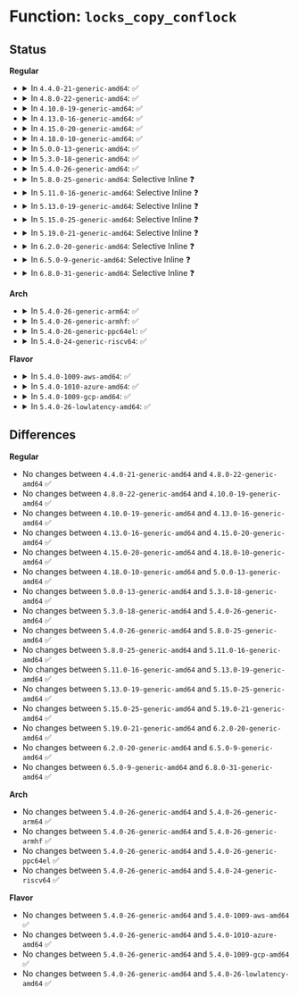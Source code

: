 # Function: <code>locks_copy_conflock</code>

## Status
<b>Regular</b>
<ul>
<li>
<details>
<summary>In <code>4.4.0-21-generic-amd64</code>: ✅</summary>

```c
void locks_copy_conflock(struct file_lock * new, struct file_lock * fl)
```

```json
{
  "name": "locks_copy_conflock",
  "collision_type": "Unique Global",
  "inline_type": "No",
  "funcs": [
    {
      "addr": 18446744071581331184,
      "name": "locks_copy_conflock",
      "external": true,
      "loc": "fs/locks.c:321",
      "file": "fs/locks.c",
      "inline": "seen, unknown",
      "caller_inline": [],
      "caller_func": [
        "fs/locks.c:locks_copy_lock",
        "fs/locks.c:posix_test_lock",
        "fs/locks.c:__posix_lock_file"
      ]
    }
  ],
  "symbols": [
    {
      "addr": 18446744071581331184,
      "name": "locks_copy_conflock",
      "section": ".text",
      "bind": "STB_GLOBAL",
      "size": 121
    }
  ]
}
```
</details>
</li>
<li>
<details>
<summary>In <code>4.8.0-22-generic-amd64</code>: ✅</summary>

```c
void locks_copy_conflock(struct file_lock * new, struct file_lock * fl)
```

```json
{
  "name": "locks_copy_conflock",
  "collision_type": "Unique Global",
  "inline_type": "No",
  "funcs": [
    {
      "addr": 18446744071581509952,
      "name": "locks_copy_conflock",
      "external": true,
      "loc": "fs/locks.c:348",
      "file": "fs/locks.c",
      "inline": "seen, unknown",
      "caller_inline": [],
      "caller_func": [
        "fs/locks.c:posix_lock_inode",
        "fs/locks.c:posix_test_lock",
        "fs/locks.c:locks_copy_lock"
      ]
    }
  ],
  "symbols": [
    {
      "addr": 18446744071581509952,
      "name": "locks_copy_conflock",
      "section": ".text",
      "bind": "STB_GLOBAL",
      "size": 121
    }
  ]
}
```
</details>
</li>
<li>
<details>
<summary>In <code>4.10.0-19-generic-amd64</code>: ✅</summary>

```c
void locks_copy_conflock(struct file_lock * new, struct file_lock * fl)
```

```json
{
  "name": "locks_copy_conflock",
  "collision_type": "Unique Global",
  "inline_type": "No",
  "funcs": [
    {
      "addr": 18446744071581595168,
      "name": "locks_copy_conflock",
      "external": true,
      "loc": "fs/locks.c:358",
      "file": "fs/locks.c",
      "inline": "seen, unknown",
      "caller_inline": [],
      "caller_func": [
        "fs/locks.c:posix_lock_inode",
        "fs/locks.c:posix_test_lock",
        "fs/locks.c:locks_copy_lock"
      ]
    }
  ],
  "symbols": [
    {
      "addr": 18446744071581595168,
      "name": "locks_copy_conflock",
      "section": ".text",
      "bind": "STB_GLOBAL",
      "size": 121
    }
  ]
}
```
</details>
</li>
<li>
<details>
<summary>In <code>4.13.0-16-generic-amd64</code>: ✅</summary>

```c
void locks_copy_conflock(struct file_lock * new, struct file_lock * fl)
```

```json
{
  "name": "locks_copy_conflock",
  "collision_type": "Unique Global",
  "inline_type": "No",
  "funcs": [
    {
      "addr": 18446744071581656208,
      "name": "locks_copy_conflock",
      "external": true,
      "loc": "fs/locks.c:358",
      "file": "fs/locks.c",
      "inline": "seen, unknown",
      "caller_inline": [],
      "caller_func": [
        "fs/locks.c:posix_lock_inode",
        "fs/locks.c:posix_test_lock",
        "fs/locks.c:locks_copy_lock"
      ]
    }
  ],
  "symbols": [
    {
      "addr": 18446744071581656208,
      "name": "locks_copy_conflock",
      "section": ".text",
      "bind": "STB_GLOBAL",
      "size": 122
    }
  ]
}
```
</details>
</li>
<li>
<details>
<summary>In <code>4.15.0-20-generic-amd64</code>: ✅</summary>

```c
void locks_copy_conflock(struct file_lock * new, struct file_lock * fl)
```

```json
{
  "name": "locks_copy_conflock",
  "collision_type": "Unique Global",
  "inline_type": "No",
  "funcs": [
    {
      "addr": 18446744071581802208,
      "name": "locks_copy_conflock",
      "external": true,
      "loc": "fs/locks.c:375",
      "file": "fs/locks.c",
      "inline": "seen, unknown",
      "caller_inline": [],
      "caller_func": [
        "fs/locks.c:posix_lock_inode",
        "fs/locks.c:posix_test_lock",
        "fs/locks.c:locks_copy_lock"
      ]
    }
  ],
  "symbols": [
    {
      "addr": 18446744071581802208,
      "name": "locks_copy_conflock",
      "section": ".text",
      "bind": "STB_GLOBAL",
      "size": 119
    }
  ]
}
```
</details>
</li>
<li>
<details>
<summary>In <code>4.18.0-10-generic-amd64</code>: ✅</summary>

```c
void locks_copy_conflock(struct file_lock * new, struct file_lock * fl)
```

```json
{
  "name": "locks_copy_conflock",
  "collision_type": "Unique Global",
  "inline_type": "No",
  "funcs": [
    {
      "addr": 18446744071581977088,
      "name": "locks_copy_conflock",
      "external": true,
      "loc": "fs/locks.c:375",
      "file": "fs/locks.c",
      "inline": "seen, unknown",
      "caller_inline": [],
      "caller_func": [
        "fs/locks.c:posix_lock_inode",
        "fs/locks.c:posix_test_lock",
        "fs/locks.c:locks_copy_lock"
      ]
    }
  ],
  "symbols": [
    {
      "addr": 18446744071581977088,
      "name": "locks_copy_conflock",
      "section": ".text",
      "bind": "STB_GLOBAL",
      "size": 118
    }
  ]
}
```
</details>
</li>
<li>
<details>
<summary>In <code>5.0.0-13-generic-amd64</code>: ✅</summary>

```c
void locks_copy_conflock(struct file_lock * new, struct file_lock * fl)
```

```json
{
  "name": "locks_copy_conflock",
  "collision_type": "Unique Global",
  "inline_type": "No",
  "funcs": [
    {
      "addr": 18446744071582065264,
      "name": "locks_copy_conflock",
      "external": true,
      "loc": "fs/locks.c:407",
      "file": "fs/locks.c",
      "inline": "seen, unknown",
      "caller_inline": [],
      "caller_func": [
        "fs/locks.c:posix_lock_inode",
        "fs/locks.c:posix_test_lock",
        "fs/locks.c:locks_copy_lock"
      ]
    }
  ],
  "symbols": [
    {
      "addr": 18446744071582065264,
      "name": "locks_copy_conflock",
      "section": ".text",
      "bind": "STB_GLOBAL",
      "size": 130
    }
  ]
}
```
</details>
</li>
<li>
<details>
<summary>In <code>5.3.0-18-generic-amd64</code>: ✅</summary>

```c
void locks_copy_conflock(struct file_lock * new, struct file_lock * fl)
```

```json
{
  "name": "locks_copy_conflock",
  "collision_type": "Unique Global",
  "inline_type": "No",
  "funcs": [
    {
      "addr": 18446744071582226240,
      "name": "locks_copy_conflock",
      "external": true,
      "loc": "fs/locks.c:408",
      "file": "fs/locks.c",
      "inline": "seen, unknown",
      "caller_inline": [],
      "caller_func": [
        "fs/locks.c:posix_lock_inode",
        "fs/locks.c:posix_test_lock",
        "fs/locks.c:locks_copy_lock"
      ]
    }
  ],
  "symbols": [
    {
      "addr": 18446744071582226240,
      "name": "locks_copy_conflock",
      "section": ".text",
      "bind": "STB_GLOBAL",
      "size": 129
    }
  ]
}
```
</details>
</li>
<li>
<details>
<summary>In <code>5.4.0-26-generic-amd64</code>: ✅</summary>

```c
void locks_copy_conflock(struct file_lock * new, struct file_lock * fl)
```

```json
{
  "name": "locks_copy_conflock",
  "collision_type": "Unique Global",
  "inline_type": "No",
  "funcs": [
    {
      "addr": 18446744071582325904,
      "name": "locks_copy_conflock",
      "external": true,
      "loc": "fs/locks.c:409",
      "file": "fs/locks.c",
      "inline": "seen, unknown",
      "caller_inline": [],
      "caller_func": [
        "fs/locks.c:posix_lock_inode",
        "fs/locks.c:posix_test_lock",
        "fs/locks.c:locks_copy_lock"
      ]
    }
  ],
  "symbols": [
    {
      "addr": 18446744071582325904,
      "name": "locks_copy_conflock",
      "section": ".text",
      "bind": "STB_GLOBAL",
      "size": 129
    }
  ]
}
```
</details>
</li>
<li>
<details>
<summary>In <code>5.8.0-25-generic-amd64</code>: Selective Inline ❓</summary>

```c
void locks_copy_conflock(struct file_lock * new, struct file_lock * fl)
```

```json
{
  "name": "locks_copy_conflock",
  "collision_type": "Unique Global",
  "inline_type": "Selective",
  "funcs": [
    {
      "addr": 18446744071582623217,
      "name": "locks_copy_conflock",
      "external": true,
      "loc": "fs/locks.c:409",
      "file": "fs/locks.c",
      "inline": "not declared, inlined",
      "caller_inline": [
        "fs/locks.c:locks_copy_lock"
      ],
      "caller_func": [
        "fs/locks.c:posix_lock_inode",
        "fs/locks.c:posix_test_lock"
      ]
    }
  ],
  "symbols": [
    {
      "addr": 18446744071582615296,
      "name": "locks_copy_conflock",
      "section": ".text",
      "bind": "STB_GLOBAL",
      "size": 129
    }
  ]
}
```
</details>
</li>
<li>
<details>
<summary>In <code>5.11.0-16-generic-amd64</code>: Selective Inline ❓</summary>

```c
void locks_copy_conflock(struct file_lock * new, struct file_lock * fl)
```

```json
{
  "name": "locks_copy_conflock",
  "collision_type": "Unique Global",
  "inline_type": "Selective",
  "funcs": [
    {
      "addr": 18446744071582695601,
      "name": "locks_copy_conflock",
      "external": true,
      "loc": "fs/locks.c:409",
      "file": "fs/locks.c",
      "inline": "not declared, inlined",
      "caller_inline": [
        "fs/locks.c:locks_copy_lock"
      ],
      "caller_func": [
        "fs/locks.c:posix_lock_inode",
        "fs/locks.c:posix_test_lock"
      ]
    }
  ],
  "symbols": [
    {
      "addr": 18446744071582687712,
      "name": "locks_copy_conflock",
      "section": ".text",
      "bind": "STB_GLOBAL",
      "size": 129
    }
  ]
}
```
</details>
</li>
<li>
<details>
<summary>In <code>5.13.0-19-generic-amd64</code>: Selective Inline ❓</summary>

```c
void locks_copy_conflock(struct file_lock * new, struct file_lock * fl)
```

```json
{
  "name": "locks_copy_conflock",
  "collision_type": "Unique Global",
  "inline_type": "Selective",
  "funcs": [
    {
      "addr": 18446744071582725697,
      "name": "locks_copy_conflock",
      "external": true,
      "loc": "fs/locks.c:409",
      "file": "fs/locks.c",
      "inline": "not declared, inlined",
      "caller_inline": [
        "fs/locks.c:locks_copy_lock"
      ],
      "caller_func": [
        "fs/locks.c:posix_lock_inode",
        "fs/locks.c:posix_test_lock"
      ]
    }
  ],
  "symbols": [
    {
      "addr": 18446744071582717600,
      "name": "locks_copy_conflock",
      "section": ".text",
      "bind": "STB_GLOBAL",
      "size": 129
    }
  ]
}
```
</details>
</li>
<li>
<details>
<summary>In <code>5.15.0-25-generic-amd64</code>: Selective Inline ❓</summary>

```c
void locks_copy_conflock(struct file_lock * new, struct file_lock * fl)
```

```json
{
  "name": "locks_copy_conflock",
  "collision_type": "Unique Global",
  "inline_type": "Selective",
  "funcs": [
    {
      "addr": 18446744071583052577,
      "name": "locks_copy_conflock",
      "external": true,
      "loc": "fs/locks.c:409",
      "file": "fs/locks.c",
      "inline": "not declared, inlined",
      "caller_inline": [
        "fs/locks.c:locks_copy_lock"
      ],
      "caller_func": [
        "fs/locks.c:posix_lock_inode",
        "fs/locks.c:posix_test_lock"
      ]
    }
  ],
  "symbols": [
    {
      "addr": 18446744071583044496,
      "name": "locks_copy_conflock",
      "section": ".text",
      "bind": "STB_GLOBAL",
      "size": 129
    }
  ]
}
```
</details>
</li>
<li>
<details>
<summary>In <code>5.19.0-21-generic-amd64</code>: Selective Inline ❓</summary>

```c
void locks_copy_conflock(struct file_lock * new, struct file_lock * fl)
```

```json
{
  "name": "locks_copy_conflock",
  "collision_type": "Unique Global",
  "inline_type": "Selective",
  "funcs": [
    {
      "addr": 18446744071583530400,
      "name": "locks_copy_conflock",
      "external": true,
      "loc": "fs/locks.c:361",
      "file": "fs/locks.c",
      "inline": "not declared, inlined",
      "caller_inline": [
        "fs/locks.c:locks_copy_lock"
      ],
      "caller_func": [
        "fs/locks.c:posix_lock_inode",
        "fs/locks.c:posix_test_lock"
      ]
    }
  ],
  "symbols": [
    {
      "addr": 18446744071583520208,
      "name": "locks_copy_conflock",
      "section": ".text",
      "bind": "STB_GLOBAL",
      "size": 150
    }
  ]
}
```
</details>
</li>
<li>
<details>
<summary>In <code>6.2.0-20-generic-amd64</code>: Selective Inline ❓</summary>

```c
void locks_copy_conflock(struct file_lock * new, struct file_lock * fl)
```

```json
{
  "name": "locks_copy_conflock",
  "collision_type": "Unique Global",
  "inline_type": "Selective",
  "funcs": [
    {
      "addr": 18446744071584130672,
      "name": "locks_copy_conflock",
      "external": true,
      "loc": "fs/locks.c:361",
      "file": "fs/locks.c",
      "inline": "not declared, inlined",
      "caller_inline": [
        "fs/locks.c:locks_copy_lock"
      ],
      "caller_func": [
        "fs/locks.c:posix_lock_inode",
        "fs/locks.c:posix_test_lock"
      ]
    }
  ],
  "symbols": [
    {
      "addr": 18446744071584119440,
      "name": "locks_copy_conflock",
      "section": ".text",
      "bind": "STB_GLOBAL",
      "size": 150
    }
  ]
}
```
</details>
</li>
<li>
<details>
<summary>In <code>6.5.0-9-generic-amd64</code>: Selective Inline ❓</summary>

```c
void locks_copy_conflock(struct file_lock * new, struct file_lock * fl)
```

```json
{
  "name": "locks_copy_conflock",
  "collision_type": "Unique Global",
  "inline_type": "Selective",
  "funcs": [
    {
      "addr": 18446744071584357872,
      "name": "locks_copy_conflock",
      "external": true,
      "loc": "fs/locks.c:362",
      "file": "fs/locks.c",
      "inline": "not declared, inlined",
      "caller_inline": [
        "fs/locks.c:locks_copy_lock"
      ],
      "caller_func": [
        "fs/locks.c:posix_lock_inode",
        "fs/locks.c:posix_test_lock"
      ]
    }
  ],
  "symbols": [
    {
      "addr": 18446744071584346368,
      "name": "locks_copy_conflock",
      "section": ".text",
      "bind": "STB_GLOBAL",
      "size": 150
    }
  ]
}
```
</details>
</li>
<li>
<details>
<summary>In <code>6.8.0-31-generic-amd64</code>: Selective Inline ❓</summary>

```c
void locks_copy_conflock(struct file_lock * new, struct file_lock * fl)
```

```json
{
  "name": "locks_copy_conflock",
  "collision_type": "Unique Global",
  "inline_type": "Selective",
  "funcs": [
    {
      "addr": 18446744071584576288,
      "name": "locks_copy_conflock",
      "external": true,
      "loc": "fs/locks.c:361",
      "file": "fs/locks.c",
      "inline": "not declared, inlined",
      "caller_inline": [
        "fs/locks.c:locks_copy_lock"
      ],
      "caller_func": [
        "fs/locks.c:posix_lock_inode",
        "fs/locks.c:posix_test_lock"
      ]
    }
  ],
  "symbols": [
    {
      "addr": 18446744071584564704,
      "name": "locks_copy_conflock",
      "section": ".text",
      "bind": "STB_GLOBAL",
      "size": 150
    }
  ]
}
```
</details>
</li>
</ul>
<b>Arch</b>
<ul>
<li>
<details>
<summary>In <code>5.4.0-26-generic-arm64</code>: ✅</summary>

```c
void locks_copy_conflock(struct file_lock * new, struct file_lock * fl)
```

```json
{
  "name": "locks_copy_conflock",
  "collision_type": "Unique Global",
  "inline_type": "No",
  "funcs": [
    {
      "addr": 18446603336493907288,
      "name": "locks_copy_conflock",
      "external": true,
      "loc": "fs/locks.c:409",
      "file": "fs/locks.c",
      "inline": "seen, unknown",
      "caller_inline": [],
      "caller_func": [
        "fs/locks.c:posix_lock_inode",
        "fs/locks.c:posix_test_lock",
        "fs/locks.c:locks_copy_lock"
      ]
    }
  ],
  "symbols": [
    {
      "addr": 18446603336493907288,
      "name": "locks_copy_conflock",
      "section": ".text",
      "bind": "STB_GLOBAL",
      "size": 124
    }
  ]
}
```
</details>
</li>
<li>
<details>
<summary>In <code>5.4.0-26-generic-armhf</code>: ✅</summary>

```c
void locks_copy_conflock(struct file_lock * new, struct file_lock * fl)
```

```json
{
  "name": "locks_copy_conflock",
  "collision_type": "Unique Global",
  "inline_type": "No",
  "funcs": [
    {
      "addr": 3227385792,
      "name": "locks_copy_conflock",
      "external": true,
      "loc": "fs/locks.c:409",
      "file": "fs/locks.c",
      "inline": "seen, unknown",
      "caller_inline": [],
      "caller_func": [
        "fs/locks.c:posix_lock_inode",
        "fs/locks.c:posix_test_lock",
        "fs/locks.c:locks_copy_lock"
      ]
    }
  ],
  "symbols": [
    {
      "addr": 3227385792,
      "name": "locks_copy_conflock",
      "section": ".text",
      "bind": "STB_GLOBAL",
      "size": 124
    }
  ]
}
```
</details>
</li>
<li>
<details>
<summary>In <code>5.4.0-26-generic-ppc64el</code>: ✅</summary>

```c
void locks_copy_conflock(struct file_lock * new, struct file_lock * fl)
```

```json
{
  "name": "locks_copy_conflock",
  "collision_type": "Unique Global",
  "inline_type": "No",
  "funcs": [
    {
      "addr": 13835058055287545776,
      "name": "locks_copy_conflock",
      "external": true,
      "loc": "fs/locks.c:409",
      "file": "fs/locks.c",
      "inline": "seen, unknown",
      "caller_inline": [],
      "caller_func": [
        "fs/locks.c:posix_lock_inode",
        "fs/locks.c:posix_test_lock",
        "fs/locks.c:locks_copy_lock"
      ]
    }
  ],
  "symbols": [
    {
      "addr": 13835058055287545776,
      "name": "locks_copy_conflock",
      "section": ".text",
      "bind": "STB_GLOBAL",
      "size": 156
    }
  ]
}
```
</details>
</li>
<li>
<details>
<summary>In <code>5.4.0-24-generic-riscv64</code>: ✅</summary>

```c
void locks_copy_conflock(struct file_lock * new, struct file_lock * fl)
```

```json
{
  "name": "locks_copy_conflock",
  "collision_type": "Unique Global",
  "inline_type": "No",
  "funcs": [
    {
      "addr": 18446743936273462992,
      "name": "locks_copy_conflock",
      "external": true,
      "loc": "fs/locks.c:409",
      "file": "fs/locks.c",
      "inline": "seen, unknown",
      "caller_inline": [],
      "caller_func": [
        "fs/locks.c:posix_lock_inode",
        "fs/locks.c:posix_test_lock",
        "fs/locks.c:locks_copy_lock"
      ]
    }
  ],
  "symbols": [
    {
      "addr": 18446743936273462992,
      "name": "locks_copy_conflock",
      "section": ".text",
      "bind": "STB_GLOBAL",
      "size": 106
    }
  ]
}
```
</details>
</li>
</ul>
<b>Flavor</b>
<ul>
<li>
<details>
<summary>In <code>5.4.0-1009-aws-amd64</code>: ✅</summary>

```c
void locks_copy_conflock(struct file_lock * new, struct file_lock * fl)
```

```json
{
  "name": "locks_copy_conflock",
  "collision_type": "Unique Global",
  "inline_type": "No",
  "funcs": [
    {
      "addr": 18446744071582294640,
      "name": "locks_copy_conflock",
      "external": true,
      "loc": "fs/locks.c:409",
      "file": "fs/locks.c",
      "inline": "seen, unknown",
      "caller_inline": [],
      "caller_func": [
        "fs/locks.c:posix_lock_inode",
        "fs/locks.c:posix_test_lock",
        "fs/locks.c:locks_copy_lock"
      ]
    }
  ],
  "symbols": [
    {
      "addr": 18446744071582294640,
      "name": "locks_copy_conflock",
      "section": ".text",
      "bind": "STB_GLOBAL",
      "size": 129
    }
  ]
}
```
</details>
</li>
<li>
<details>
<summary>In <code>5.4.0-1010-azure-amd64</code>: ✅</summary>

```c
void locks_copy_conflock(struct file_lock * new, struct file_lock * fl)
```

```json
{
  "name": "locks_copy_conflock",
  "collision_type": "Unique Global",
  "inline_type": "No",
  "funcs": [
    {
      "addr": 18446744071582232400,
      "name": "locks_copy_conflock",
      "external": true,
      "loc": "fs/locks.c:409",
      "file": "fs/locks.c",
      "inline": "seen, unknown",
      "caller_inline": [],
      "caller_func": [
        "fs/locks.c:posix_lock_inode",
        "fs/locks.c:posix_test_lock",
        "fs/locks.c:locks_copy_lock"
      ]
    }
  ],
  "symbols": [
    {
      "addr": 18446744071582232400,
      "name": "locks_copy_conflock",
      "section": ".text",
      "bind": "STB_GLOBAL",
      "size": 129
    }
  ]
}
```
</details>
</li>
<li>
<details>
<summary>In <code>5.4.0-1009-gcp-amd64</code>: ✅</summary>

```c
void locks_copy_conflock(struct file_lock * new, struct file_lock * fl)
```

```json
{
  "name": "locks_copy_conflock",
  "collision_type": "Unique Global",
  "inline_type": "No",
  "funcs": [
    {
      "addr": 18446744071582285120,
      "name": "locks_copy_conflock",
      "external": true,
      "loc": "fs/locks.c:409",
      "file": "fs/locks.c",
      "inline": "seen, unknown",
      "caller_inline": [],
      "caller_func": [
        "fs/locks.c:posix_lock_inode",
        "fs/locks.c:posix_test_lock",
        "fs/locks.c:locks_copy_lock"
      ]
    }
  ],
  "symbols": [
    {
      "addr": 18446744071582285120,
      "name": "locks_copy_conflock",
      "section": ".text",
      "bind": "STB_GLOBAL",
      "size": 129
    }
  ]
}
```
</details>
</li>
<li>
<details>
<summary>In <code>5.4.0-26-lowlatency-amd64</code>: ✅</summary>

```c
void locks_copy_conflock(struct file_lock * new, struct file_lock * fl)
```

```json
{
  "name": "locks_copy_conflock",
  "collision_type": "Unique Global",
  "inline_type": "No",
  "funcs": [
    {
      "addr": 18446744071582363712,
      "name": "locks_copy_conflock",
      "external": true,
      "loc": "fs/locks.c:409",
      "file": "fs/locks.c",
      "inline": "seen, unknown",
      "caller_inline": [],
      "caller_func": [
        "fs/locks.c:posix_lock_inode",
        "fs/locks.c:posix_test_lock",
        "fs/locks.c:locks_copy_lock"
      ]
    }
  ],
  "symbols": [
    {
      "addr": 18446744071582363712,
      "name": "locks_copy_conflock",
      "section": ".text",
      "bind": "STB_GLOBAL",
      "size": 129
    }
  ]
}
```
</details>
</li>
</ul>

## Differences
<b>Regular</b>
<ul>
<li>
No changes between <code>4.4.0-21-generic-amd64</code> and <code>4.8.0-22-generic-amd64</code> ✅
</li>
<li>
No changes between <code>4.8.0-22-generic-amd64</code> and <code>4.10.0-19-generic-amd64</code> ✅
</li>
<li>
No changes between <code>4.10.0-19-generic-amd64</code> and <code>4.13.0-16-generic-amd64</code> ✅
</li>
<li>
No changes between <code>4.13.0-16-generic-amd64</code> and <code>4.15.0-20-generic-amd64</code> ✅
</li>
<li>
No changes between <code>4.15.0-20-generic-amd64</code> and <code>4.18.0-10-generic-amd64</code> ✅
</li>
<li>
No changes between <code>4.18.0-10-generic-amd64</code> and <code>5.0.0-13-generic-amd64</code> ✅
</li>
<li>
No changes between <code>5.0.0-13-generic-amd64</code> and <code>5.3.0-18-generic-amd64</code> ✅
</li>
<li>
No changes between <code>5.3.0-18-generic-amd64</code> and <code>5.4.0-26-generic-amd64</code> ✅
</li>
<li>
No changes between <code>5.4.0-26-generic-amd64</code> and <code>5.8.0-25-generic-amd64</code> ✅
</li>
<li>
No changes between <code>5.8.0-25-generic-amd64</code> and <code>5.11.0-16-generic-amd64</code> ✅
</li>
<li>
No changes between <code>5.11.0-16-generic-amd64</code> and <code>5.13.0-19-generic-amd64</code> ✅
</li>
<li>
No changes between <code>5.13.0-19-generic-amd64</code> and <code>5.15.0-25-generic-amd64</code> ✅
</li>
<li>
No changes between <code>5.15.0-25-generic-amd64</code> and <code>5.19.0-21-generic-amd64</code> ✅
</li>
<li>
No changes between <code>5.19.0-21-generic-amd64</code> and <code>6.2.0-20-generic-amd64</code> ✅
</li>
<li>
No changes between <code>6.2.0-20-generic-amd64</code> and <code>6.5.0-9-generic-amd64</code> ✅
</li>
<li>
No changes between <code>6.5.0-9-generic-amd64</code> and <code>6.8.0-31-generic-amd64</code> ✅
</li>
</ul>
<b>Arch</b>
<ul>
<li>
No changes between <code>5.4.0-26-generic-amd64</code> and <code>5.4.0-26-generic-arm64</code> ✅
</li>
<li>
No changes between <code>5.4.0-26-generic-amd64</code> and <code>5.4.0-26-generic-armhf</code> ✅
</li>
<li>
No changes between <code>5.4.0-26-generic-amd64</code> and <code>5.4.0-26-generic-ppc64el</code> ✅
</li>
<li>
No changes between <code>5.4.0-26-generic-amd64</code> and <code>5.4.0-24-generic-riscv64</code> ✅
</li>
</ul>
<b>Flavor</b>
<ul>
<li>
No changes between <code>5.4.0-26-generic-amd64</code> and <code>5.4.0-1009-aws-amd64</code> ✅
</li>
<li>
No changes between <code>5.4.0-26-generic-amd64</code> and <code>5.4.0-1010-azure-amd64</code> ✅
</li>
<li>
No changes between <code>5.4.0-26-generic-amd64</code> and <code>5.4.0-1009-gcp-amd64</code> ✅
</li>
<li>
No changes between <code>5.4.0-26-generic-amd64</code> and <code>5.4.0-26-lowlatency-amd64</code> ✅
</li>
</ul>
